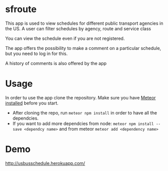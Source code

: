 # sfroute
This app is used to view schedules for different public transport agencies in the US. A user can filter schedules by agency, route and service class

You can view the schedule even if you are not registered.

The app offers the possibility to make a comment on a particular schedule, but you need to log in for this.

A history of comments is also offered by the app

# Usage
In order tu use the app clone the repository. Make sure you have [Meteor installed](https://www.meteor.com/install) before you start.
* After cloning the repo, run ```meteor npm install``` in order to have all the dependcies.
* If you want to add more dependcies from node: ```meteor npm install --save <dependcy name>``` and from meteor ```meteor add <dependency name>```

# Demo
http://usbusschedule.herokuapp.com/
